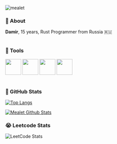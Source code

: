 ![mealet](https://github.com/mealet/mealet/assets/110933288/301f0b80-9be7-43e1-b0cf-4a3be3c1c8f4)


### 🧐 About
**Damir**, 15 years, Rust Programmer from Russia 🇷🇺
<br/>
<br/>

### 🔗 Tools
<div id="badges">
<img src="https://cdn.jsdelivr.net/gh/devicons/devicon@latest/icons/docker/docker-plain-wordmark.svg" width="50" height="50" />
  <img src="https://cdn.jsdelivr.net/gh/devicons/devicon@latest/icons/git/git-original.svg" width="50 height="50" />
  <img src="https://cdn.jsdelivr.net/gh/devicons/devicon@latest/icons/rust/rust-original.svg" width="50" height="50" />
  <img src="https://www.vectorlogo.zone/logos/neovimio/neovimio-icon.svg" width="50" height="50" />
</div>
<br/>

### 🤖 GitHub Stats

[![Top Langs](https://github-readme-stats.vercel.app/api/top-langs/?username=mealet&theme=dark)](https://github.com/mealet)

[![Mealet Github Stats](https://github-readme-stats.vercel.app/api?username=mealet&theme=dark)](https://github.com/mealet)

### 😭 Leetcode Stats

![LeetCode Stats](https://leetcard.jacoblin.cool/mealet?theme=dark&font=Artifika)
